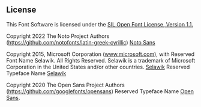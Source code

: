 ## License

This Font Software is licensed under the [SIL Open Font License, Version 1.1.](LICENSE.md)

Copyright 2022 The Noto Project Authors (https://github.com/notofonts/latin-greek-cyrillic) [Noto Sans](NotoSans)

Copyright 2015, Microsoft Corporation (www.microsoft.com), with Reserved Font Name Selawik.  All Rights Reserved.  Selawik is a trademark of Microsoft Corporation in the United States and/or other countries. [Selawik](Selawik)
Reserved Typeface Name [Selawik](Selawik)

Copyright 2020 The Open Sans Project Authors (https://github.com/googlefonts/opensans)
Reserved Typeface Name [Open Sans](OpenSans).